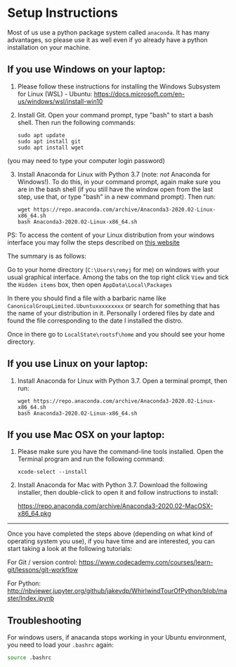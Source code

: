# Setup Instructions

Most of us use a python package system called `anaconda`. It has many advantages, so please use it as well even if yo already have a python installation on your machine.


## If you use Windows on your laptop:

1. Please follow these instructions for installing the Windows Subsystem for Linux (WSL) - Ubuntu: https://docs.microsoft.com/en-us/windows/wsl/install-win10

2. Install Git. Open your command prompt, type "bash" to start a bash shell. Then run the following commands:
    ```
    sudo apt update
    sudo apt install git
    sudo apt install wget
    ```

(you may need to type your computer login password)

3. Install Anaconda for Linux with Python 3.7 (note: *not* Anaconda for Windows!). To do this, in your command prompt, again make sure you are in the bash shell (if you still have the window open from the last step, use that, or type "bash" in a new command prompt). Then run:
    ```
    wget https://repo.anaconda.com/archive/Anaconda3-2020.02-Linux-x86_64.sh
    bash Anaconda3-2020.02-Linux-x86_64.sh
    ```
PS: To access the content of your Linux distribution from your windows interface you may follw the steps described on [this website](https://www.howtogeek.com/261383/how-to-access-your-ubuntu-bash-files-in-windows-and-your-windows-system-drive-in-bash/)

The summary is as follows:

Go to your home directory (`C:\Users\remyj` for me) on windows with your usual graphical interface. Among the tabs on the top right click `View` and tick the `Hidden items`  box, then open `AppData\Local\Packages`

In there you should find a file with a barbaric name like `CanonicalGroupLimited.Ubuntuxxxxxxxxx` or search for something that has the name of your distribution in it. Personally I ordered files by date and found the file corresponding to the date I installed the distro.

Once in there go to `LocalState\rootsf\home`  and you should see your home directory.

## If you use Linux on your laptop:

1. Install Anaconda for Linux with Python 3.7. Open a terminal prompt, then run:
    ```
    wget https://repo.anaconda.com/archive/Anaconda3-2020.02-Linux-x86_64.sh
    bash Anaconda3-2020.02-Linux-x86_64.sh
    ```


## If you use Mac OSX on your laptop:

1. Please make sure you have the command-line tools installed. Open the Terminal program and run the following command:
    ```
    xcode-select --install
    ```

2. Install Anaconda for Mac with Python 3.7. Download the following installer, then double-click to open it and follow instructions to install:

   https://repo.anaconda.com/archive/Anaconda3-2020.02-MacOSX-x86_64.pkg

--------


Once you have completed the steps above (depending on what kind of operating system you use), if you have time and are interested, you can start taking a look at the following tutorials:

For Git / version control:
https://www.codecademy.com/courses/learn-git/lessons/git-workflow

For Python:
http://nbviewer.jupyter.org/github/jakevdp/WhirlwindTourOfPython/blob/master/Index.ipynb



## Troubleshooting

For windows users, if anacanda stops working in your Ubuntu environment, you need to load your `.bashrc` again:

  ```bash
source .bashrc
  ```

